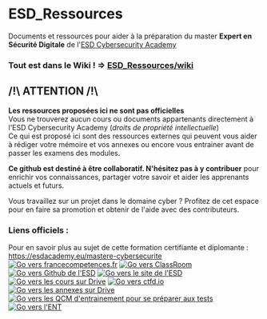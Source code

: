 # ESD_Ressources
Documents et ressources pour aider à la préparation du master **Expert en Sécurité Digitale** de l'[ESD Cybersecurity Academy](https://esdacademy.eu)  
### Tout est dans le Wiki ! => [ESD_Ressources/wiki](https://github.com/artafak/ESD_Ressources/wiki)   

## /!\ ATTENTION /!\
**Les ressources proposées ici ne sont pas officielles**  
Vous ne trouverez aucun cours ou documents appartenants directement à l'ESD Cybersecurity Academy (_droits de propriété intellectuelle_)  
Ce qui est proposé ici sont des ressources externes qui peuvent vous aider à rédiger votre mémoire et vos annexes ou encore vous entrainer avant de passer les examens des modules. 

**Ce github est destiné à être collaboratif. N'hésitez pas à y contribuer** pour enrichir vos connaissances, partager votre savoir et aider les apprenants actuels et futurs.  

Vous travaillez sur un projet dans le domaine cyber ? Profitez de cet espace pour en faire sa promotion et obtenir de l'aide avec des contributeurs.  


### Liens officiels :
Pour en savoir plus au sujet de cette formation certifiante et diplomante : https://esdacademy.eu/mastere-cybersecurite        
[![Go vers francecompetences.fr](https://i.ibb.co/GC5GPSV/01-rncp.png)](https://www.francecompetences.fr/recherche/rncp/36399/)  [![Go vers ClassRoom](https://i.ibb.co/thpJK4F/02-classroom.png)](https://classroom.google.com/u/1/h)   [![Go vers Github de l'ESD](https://i.ibb.co/G9xB5zv/03-gitesd.png)](https://github.com/ESD-academy)   [![Go vers le site de l'ESD](https://i.ibb.co/XxD3hJt/04-siteesd.png)](https://esdacademy.eu/)    [![Go vers les cours sur Drive](https://i.ibb.co/K9hk2Dc/05-cours2.png)](https://drive.google.com/drive/folders/1cr5jh7u5K2mfQHZEhIug_KA5ptHZR74V?usp=drive_link)   [![Go vers ctfd.io](https://i.ibb.co/ZH0CYcn/06-ctfesd.png)](https://esd.ctfd.io/)     [![Go vers les annexes sur Drive](https://i.ibb.co/Gd7HRVZ/07-annexes.png)](https://drive.google.com/drive/folders/1j2bD0UXiocaFXUFdHvSxu3YecQcli7P7?usp=drive_link)      [![Go vers les QCM d'entrainement pour se préparer aux tests](https://i.ibb.co/Qc8pHmx/08-qcm.png)](https://github.com/artafak/ESD_Ressources/wiki/QCM-Entrainement)       [![Go vers l'ENT](https://i.ibb.co/WDJMwmj/09-2.png)](https://ent.esdacademy.eu/)    





